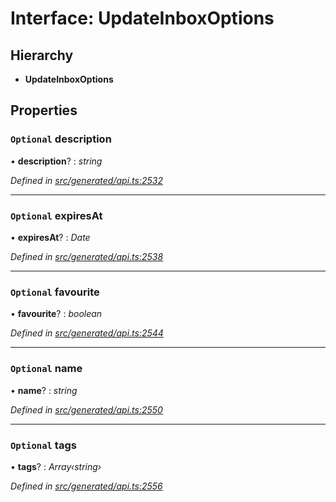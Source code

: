 # Interface: UpdateInboxOptions

## Hierarchy

* **UpdateInboxOptions**

## Properties

### `Optional` description

• **description**? : *string*

*Defined in [src/generated/api.ts:2532](https://github.com/mailslurp/mailslurp-client-ts-js/blob/9736ebe/src/generated/api.ts#L2532)*

___

### `Optional` expiresAt

• **expiresAt**? : *Date*

*Defined in [src/generated/api.ts:2538](https://github.com/mailslurp/mailslurp-client-ts-js/blob/9736ebe/src/generated/api.ts#L2538)*

___

### `Optional` favourite

• **favourite**? : *boolean*

*Defined in [src/generated/api.ts:2544](https://github.com/mailslurp/mailslurp-client-ts-js/blob/9736ebe/src/generated/api.ts#L2544)*

___

### `Optional` name

• **name**? : *string*

*Defined in [src/generated/api.ts:2550](https://github.com/mailslurp/mailslurp-client-ts-js/blob/9736ebe/src/generated/api.ts#L2550)*

___

### `Optional` tags

• **tags**? : *Array‹string›*

*Defined in [src/generated/api.ts:2556](https://github.com/mailslurp/mailslurp-client-ts-js/blob/9736ebe/src/generated/api.ts#L2556)*

